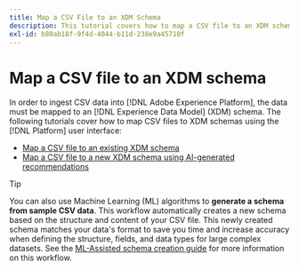 ```yaml
---
title: Map a CSV File to an XDM Schema
description: This tutorial covers how to map a CSV file to an XDM schema using the Adobe Experience Platform user interface.
exl-id: b80ab18f-9f4d-4044-b11d-238e9a45710f
---
```

# Map a CSV file to an XDM schema

In order to ingest CSV data into [!DNL Adobe Experience Platform], the data must be mapped to an [!DNL Experience Data Model] (XDM) schema. The following tutorials cover how to map CSV files to XDM schemas using the [!DNL Platform] user interface:

* [Map a CSV file to an existing XDM schema](./existing-schema.md)
* [Map a CSV file to a new XDM schema using AI-generated recommendations](./recommendations.md)

>[!TIP]
>
>You can also use Machine Learning (ML) algorithms to **generate a schema from sample CSV data**. This workflow automatically creates a new schema based on the structure and content of your CSV file. This newly created schema matches your data's format to save you time and increase accuracy when defining the structure, fields, and data types for large complex datasets. See the [ML-Assisted schema creation guide](../../../xdm/ui/ml-assisted-schema-creation.md) for more information on this workflow.

